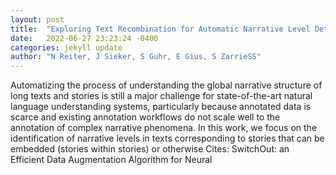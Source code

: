 ```yaml
---
layout: post
title:  "Exploring Text Recombination for Automatic Narrative Level Detection"
date:   2022-06-27 23:23:24 -0400
categories: jekyll update
author: "N Reiter, J Sieker, S Guhr, E Gius, S ZarrieSS"
---
```

Automatizing the process of understanding the global narrative structure of long texts and stories is still a major challenge for state-of-the-art natural language understanding systems, particularly because annotated data is scarce and existing annotation workflows do not scale well to the annotation of complex narrative phenomena. In this work, we focus on the identification of narrative levels in texts corresponding to stories that can be embedded (stories within stories) or otherwise  Cites: SwitchOut: an Efficient Data Augmentation Algorithm for Neural